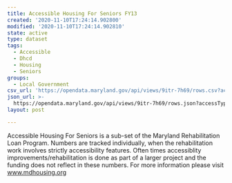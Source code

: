 ```yaml
---
title: Accessible Housing For Seniors FY13
created: '2020-11-10T17:24:14.902800'
modified: '2020-11-10T17:24:14.902810'
state: active
type: dataset
tags:
  - Accessible
  - Dhcd
  - Housing
  - Seniors
groups:
  - Local Government
csv_url: 'https://opendata.maryland.gov/api/views/9itr-7h69/rows.csv?accessType=DOWNLOAD'
json_url: >-
  https://opendata.maryland.gov/api/views/9itr-7h69/rows.json?accessType=DOWNLOAD
layout: post

---
```

Accessible Housing For Seniors is a sub-set of the Maryland Rehabilitation Loan Program. Numbers are tracked individually, when the rehabilitation work involves strictly accessibility features. Often times accessiblity improvements/rehabilitation is done as part of a larger project and the funding does not reflect in these numbers. For more information please visit www.mdhousing.org
